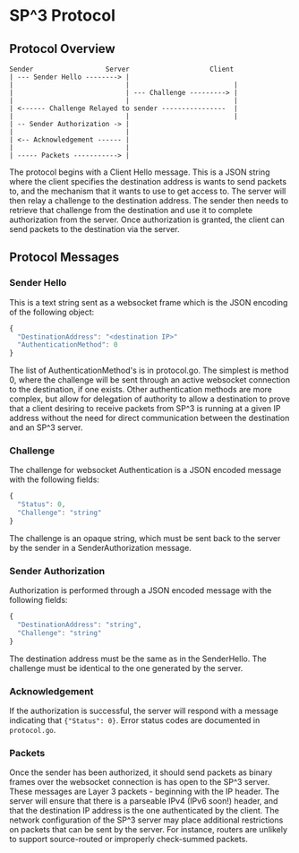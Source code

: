 # SP^3 Protocol

## Protocol Overview

    Sender                  Server                    Client
    | --- Sender Hello --------> |
    |                            |                          |
    |                            | --- Challenge ---------> |
    |                            |                          |
    | <------ Challenge Relayed to sender ----------------  |
    |                            |                          |
    | -- Sender Authorization -> |
    |                            |
    | <-- Acknowledgement ------ |
    |                            |
    | ----- Packets -----------> |

The protocol begins with a Client Hello message. This is a JSON string where
the client specifies the destination address is wants to send packets to, and
the mechanism that it wants to use to get access to. The server will then relay
a challenge to the destination address. The sender then needs to retrieve
that challenge from the destination and use it to complete authorization from
the server.  Once authorization is granted, the client can send packets to the
destination via the server.

## Protocol Messages

### Sender Hello

This is a text string sent as a websocket frame which is the JSON encoding
of the following object:

```javascript
{
  "DestinationAddress": "<destination IP>"
  "AuthenticationMethod": 0
}
```
The list of AuthenticationMethod's is in protocol.go. The simplest is method 0,
where the challenge will be sent through an active websocket connection to the
destination, if one exists.  Other authentication methods are more complex, but
allow for delegation of authority to allow a destination to prove that a client
desiring to receive packets from SP^3 is running at a given IP address without
the need for direct communication between the destination and an SP^3 server.

### Challenge

The challenge for websocket Authentication is a JSON encoded message
with the following fields:

```javascript
{
  "Status": 0,
  "Challenge": "string"
}
```

The challenge is an opaque string, which must be sent back to the server by
the sender in a SenderAuthorization message.

### Sender Authorization

Authorization is performed through a JSON encoded message with the following
fields:

```javascript
{
  "DestinationAddress": "string",
  "Challenge": "string"
}
```

The destination address must be the same as in the SenderHello. The challenge
must be identical to the one generated by the server.

### Acknowledgement

If the authorization is successful, the server will respond with a message
indicating that ``` {"Status": 0} ```. Error status codes are documented in
`protocol.go`.

### Packets

Once the sender has been authorized, it should send packets
as binary frames over the websocket connection is has open to the SP^3 server.
These messages are Layer 3 packets - beginning with the IP header. The server
will ensure that there is a parseable IPv4 (IPv6 soon!) header, and that the
destination IP address is the one authenticated by the client. The network
configuration of the SP^3 server may place additional restrictions on packets
that can be sent by the server. For instance, routers are unlikely to support
source-routed or improperly check-summed packets.

